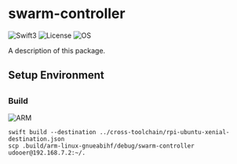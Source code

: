 # swarm-controller
![Swift3](https://img.shields.io/badge/swift-3-blue.svg)
![License](https://img.shields.io/github/license/mashape/apistatus.svg)
![OS](https://img.shields.io/badge/os-Linux-green.svg?style=flat)

A description of this package.

## Setup Environment 

## 
### Build
![ARM](https://img.shields.io/badge/cpu-ARM-red.svg?style=flat)

```
swift build --destination ../cross-toolchain/rpi-ubuntu-xenial-destination.json
scp .build/arm-linux-gnueabihf/debug/swarm-controller udooer@192.168.7.2:~/.
```

